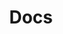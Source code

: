 ---
title: Docs
order: 2
sitemap:
  priority: 1
  changefreq: 'weekly'


sections:
    - layout: subpages
---